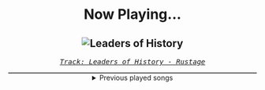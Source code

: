 <div align="center"> 
<h1>Now Playing...</h1>

![Leaders of History](https://i.scdn.co/image/ab67616d00001e02c0b4d1da95a4ecd9d44f4ad0)
--
_<samp><a href="https://open.spotify.com/track/3lMzU05yGrGxBzj7nOzdxX">Track: Leaders of History - Rustage</a></samp>_

<div style="border: 1px #4B5054 solid"></div>
<details>
  <summary>
    Previous played songs
  </summary>
  <table>
    <thead>
      <tr>
        <th>
          Artist
        </th>
        <th>
          Song
        </th>
        <th>
          Link
        </th>
      </tr>
    </thead>
    <tbody>
      <tr><td>Rustage</td><td>Leaders of History</td><td><a href="https://open.spotify.com/track/3lMzU05yGrGxBzj7nOzdxX">https://open.spotify.com/track/3lMzU05yGrGxBzj7nOzdxX</a></td></tr><tr><td>GHØSTKID</td><td>HELENA DRIVE</td><td><a href="https://open.spotify.com/track/0mmRQh4sjMPhzf91yDZHkf">https://open.spotify.com/track/0mmRQh4sjMPhzf91yDZHkf</a></td></tr><tr><td>GHØSTKID</td><td>HOLLYWOOD SUICIDE</td><td><a href="https://open.spotify.com/track/1J7zo8YfweYjt5XNWfHtoN">https://open.spotify.com/track/1J7zo8YfweYjt5XNWfHtoN</a></td></tr><tr><td>Rose Betts</td><td>Doodles</td><td><a href="https://open.spotify.com/track/5dyKkyFZYCOauwzXCnV75h">https://open.spotify.com/track/5dyKkyFZYCOauwzXCnV75h</a></td></tr><tr><td>SkyDxddy</td><td>BATTLEFIELD</td><td><a href="https://open.spotify.com/track/5a1x5D70PJnK713ZRVxfsm">https://open.spotify.com/track/5a1x5D70PJnK713ZRVxfsm</a></td></tr><tr><td>Citizen Soldier</td><td>Heavy</td><td><a href="https://open.spotify.com/track/6nNLganVtzUVmzlUSAQMDE">https://open.spotify.com/track/6nNLganVtzUVmzlUSAQMDE</a></td></tr><tr><td>Sleep Token</td><td>Damocles</td><td><a href="https://open.spotify.com/track/3enIFKYJKSVyjXVzmup28I">https://open.spotify.com/track/3enIFKYJKSVyjXVzmup28I</a></td></tr><tr><td>Archers</td><td>Never Enough</td><td><a href="https://open.spotify.com/track/6DeWcTN3V8XgWHyoWEtW54">https://open.spotify.com/track/6DeWcTN3V8XgWHyoWEtW54</a></td></tr><tr><td>Sleep Theory</td><td>Static</td><td><a href="https://open.spotify.com/track/5qq3jq7UJeILpqT92UvIGt">https://open.spotify.com/track/5qq3jq7UJeILpqT92UvIGt</a></td></tr><tr><td>Too Close To Touch</td><td>Sympathy</td><td><a href="https://open.spotify.com/track/1s4Nc5XFspnFHEHLv92gak">https://open.spotify.com/track/1s4Nc5XFspnFHEHLv92gak</a></td></tr><tr><td>We Came As Romans</td><td>Holding The Embers</td><td><a href="https://open.spotify.com/track/2SI0lVzEn93n3ZuJqeUCIc">https://open.spotify.com/track/2SI0lVzEn93n3ZuJqeUCIc</a></td></tr><tr><td>Dayseeker</td><td>Neon Grave</td><td><a href="https://open.spotify.com/track/4pehGtiMD6B2WZHsKmr3oo">https://open.spotify.com/track/4pehGtiMD6B2WZHsKmr3oo</a></td></tr><tr><td>Our Mirage</td><td>Fractured</td><td><a href="https://open.spotify.com/track/5vVmVvGSIJrNKw7qHtJR3V">https://open.spotify.com/track/5vVmVvGSIJrNKw7qHtJR3V</a></td></tr><tr><td>Sleep Theory</td><td>Paralyzed</td><td><a href="https://open.spotify.com/track/5AdLs8ZRRgvCmOTqr41xiP">https://open.spotify.com/track/5AdLs8ZRRgvCmOTqr41xiP</a></td></tr><tr><td>Adept</td><td>Heaven</td><td><a href="https://open.spotify.com/track/5iOaHX0UqdLWfxQLgTn40E">https://open.spotify.com/track/5iOaHX0UqdLWfxQLgTn40E</a></td></tr><tr><td>Bad Omens</td><td>Running in Circles</td><td><a href="https://open.spotify.com/track/2SIu08euP8FMrnAsbaHGLE">https://open.spotify.com/track/2SIu08euP8FMrnAsbaHGLE</a></td></tr><tr><td>Sleep Theory</td><td>Gravity</td><td><a href="https://open.spotify.com/track/3tlw6dqv2qejTGLnVaEsgb">https://open.spotify.com/track/3tlw6dqv2qejTGLnVaEsgb</a></td></tr><tr><td>We Came As Romans</td><td>Black Hole</td><td><a href="https://open.spotify.com/track/1g5Jqwo02PuitYfv19B6Jn">https://open.spotify.com/track/1g5Jqwo02PuitYfv19B6Jn</a></td></tr><tr><td>Dayseeker</td><td>Pale Moonlight</td><td><a href="https://open.spotify.com/track/1IQA1li1Io3D5WY6RNekD6">https://open.spotify.com/track/1IQA1li1Io3D5WY6RNekD6</a></td></tr><tr><td>Of Mice & Men</td><td>Another Miracle</td><td><a href="https://open.spotify.com/track/5Y3hPT9upS62nApMxP2sr0">https://open.spotify.com/track/5Y3hPT9upS62nApMxP2sr0</a></td></tr>
    </tbody>
  </table>
</details>

</div>
